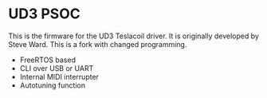 # UD3 PSOC

This is the firmware for the UD3 Teslacoil driver. It is originally developed by Steve Ward. This is a fork with changed programming.

* FreeRTOS based
* CLI over USB or UART
* Internal MIDI interrupter 
* Autotuning function
